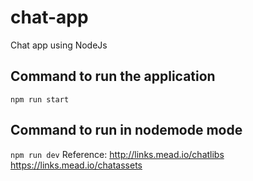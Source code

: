 # chat-app
Chat app using NodeJs

## Command to run the application
``
 npm run start 
``

## Command to run in nodemode mode
``
    npm run dev
``
Reference:
http://links.mead.io/chatlibs
https://links.mead.io/chatassets